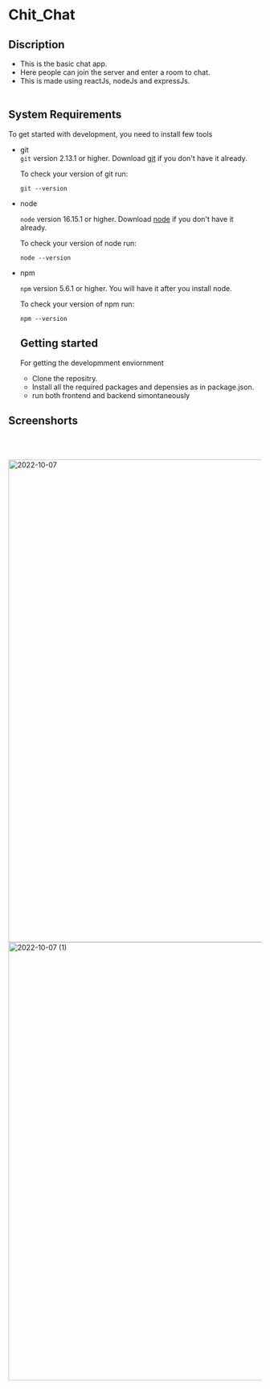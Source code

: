# Chit_Chat
## Discription
- This is the basic chat app. 
- Here people can join the server and enter a room to chat. 
- This is made using reactJs, nodeJs and expressJs.
<br><br>
## System Requirements
To get started with development, you need to install few tools
- git<br>
  `git` version 2.13.1 or higher. Download [git](https://git-scm.com/downloads) if you don't have it already.
  
  To check your version of git run:
  
  ```shell
  git --version
  ```
  
- node
  
  `node` version 16.15.1 or higher. Download [node](https://nodejs.org/en/download/) if you don't have it already.
  
    To check your version of node run:
  
  ```shell
  node --version
  ```
  
- npm
  
   `npm` version 5.6.1 or higher. You will have it after you install node.
   
     To check your version of npm run:
  
  ```shell
  npm --version
  ```
  
  ## Getting started
  
  For getting the developmment enviornment 
  
  - Clone the repositry.
   - Install all the required packages and depensies as in package.json.
   - run both frontend and backend simontaneously
   

## Screenshorts
<br><br>


<img width="960" alt="2022-10-07" src="https://user-images.githubusercontent.com/96379277/194505140-ddad4abc-67ec-4886-bf34-5f99d90d25ff.png">

<img width="872" alt="2022-10-07 (1)" src="https://user-images.githubusercontent.com/96379277/194504953-f1d6144c-4f31-40b1-9ddd-c364c9a432de.png">

